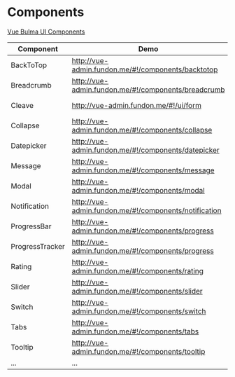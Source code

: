 # Components

[Vue Bulma UI Components](https://github.com/vue-bulma)

| Component | Demo | Source |  
| --- | --- | --- |  
| BackToTop | http://vue-admin.fundon.me/#!/components/backtotop | https://github.com/vue-bulma/jump |  
| Breadcrumb | http://vue-admin.fundon.me/#!/components/breadcrumb | https://github.com/vue-bulma/breadcrumb |  
| Cleave | http://vue-admin.fundon.me/#!/ui/form | https://github.com/vue-bulma/cleave |  
| Collapse | http://vue-admin.fundon.me/#!/components/collapse | https://github.com/vue-bulma/collapse |  
| Datepicker | http://vue-admin.fundon.me/#!/components/datepicker | https://github.com/vue-bulma/datepicker |  
| Message | http://vue-admin.fundon.me/#!/components/message | https://github.com/vue-bulma/message |  
| Modal | http://vue-admin.fundon.me/#!/components/modal | https://github.com/vue-bulma/modal |  
| Notification | http://vue-admin.fundon.me/#!/components/notification | https://github.com/vue-bulma/notification |  
| ProgressBar | http://vue-admin.fundon.me/#!/components/progress | https://github.com/vue-bulma/progress-bar |  
| ProgressTracker | http://vue-admin.fundon.me/#!/components/progress | https://github.com/vue-bulma/progress-tracker |  
| Rating | http://vue-admin.fundon.me/#!/components/rating | https://github.com/vue-bulma/rating |  
| Slider | http://vue-admin.fundon.me/#!/components/slider | https://github.com/vue-bulma/slider |  
| Switch | http://vue-admin.fundon.me/#!/components/switch | https://github.com/vue-bulma/switch |  
| Tabs | http://vue-admin.fundon.me/#!/components/tabs | https://github.com/vue-bulma/tabs |  
| Tooltip | http://vue-admin.fundon.me/#!/components/tooltip | https://github.com/vue-bulma/tooltip |  
| ... | ... |  
